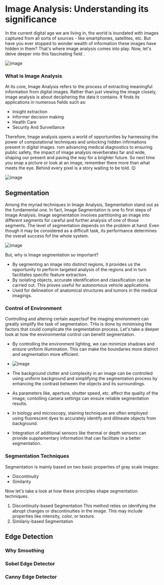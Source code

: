 # Image Analysis: Understanding its significance
In the current digital age we are living in, the world is inundated with images captured from all sorts of sources - like smartphones, satellites, etc. But have you ever stopped to wonder wealth of information these images have hidden in them? That's where image analysis comes into play. Now, let's delve deeper into this fascinating field .

![image](https://github.com/AravindSuresh97/AravindSuresh97.github.io/assets/138949012/bd790785-c281-4ee6-abc9-61226308057a)

### What is Image Analysis
At its core, Image Analysis refers to the process of extracting meaningful information from digital images. Rather than just viewing the image closely, image analysis is about deciphering the data it contains. It finds its applications in numerous fields such as:
- Insight extraction
- Informer decision making
- Health Care
- Security And Surveillance

Therefore, Image analysis opens a world of opportunities by harnessing the power of computational techniques and unlocking hidden infirmations present in digital images. rom advancing medical diagnostics to ensuring public safety, the impact of image analysis reverberates far and wide, shaping our present and paving the way for a brighter future. So next time you snap a picture or look at an image, remember there more than what meets the eye. Behind every pixel is a story waiting to be told. 😉

![image](https://github.com/AravindSuresh97/AravindSuresh97.github.io/assets/138949012/eb2d8544-c791-4a4b-b750-7c08a106701c)


## Segmentation
Among the myriad techniques in Image Analysis, Segmentation stand out as the fundamental one. In fact, Image Segmentation is one fo first steps of Image Analysis. 
Image segmentation involves partitioning an image into different segments for careful and further analysis of one of those segments. The level of segmentation depends on the problem at hand. Even though it may be considered as a difficult task, its performance determines the overall success fof the whole system.

![image](https://github.com/AravindSuresh97/AravindSuresh97.github.io/assets/138949012/2c402a30-8052-4026-ac52-2797eeed209b)

But, why is Image segmentation so important?

- By segmenting an image into distinct regions, it provides us the opportunity to perform targeted analysis of the regions and in turn facilitates specific feature extraction.
- By isolating objects, accurate identification and classification can be carried out. This proves useful for autonomous vehicle applications.
- Used for delineation of anatomical structures and tumors in the medical imagings.


### Control of Environment
Controlling and altering certain aspectsof the imaging environment can greatly simplify the task of segmentation. THis is done by minimising the factors that could complicate the segmentation process. Let's take a deeper look at how the environmental control can benefit segmentation.

- By controlling the environment lighting, we can minimize shadows and ensure uniform illumination. This can make the boundaries more distinct and segmentation more efficient.
- ![image](https://github.com/AravindSuresh97/AravindSuresh97.github.io/assets/138949012/7fa93146-92f6-42a5-85d4-8aa58771571d)

- The background clutter and complexity in an image can be controlled using uniform background and simplifying the segmentation process by enhancing the contrast between the objects and its surroundings.
- As parameters like, aperture, shutter speed, etc. affect the quality of the image, contolling camera settings can ensure reliable segmentation results.
- In biology and microscopy, staining techniques are often employed using fluorescent dyes to accurately identify and dilineate objects from background.
- Integration of additional sensors like thermal or depth sensors can provide supplementary information that can facilitate in a better segmentation.
  

### Segmentation Techniques
Segmentation is mainly based on two basic properties of gray scale images:
- Discontinuity
- Similarity

Now let's take a look at how these principles shape segmentation techniques.
1. Discontinuity-based Segmentation
   This method relies on idenifying the abrupt changes or discontinuities in the image. This may include properties like intensity, color, or texture. 
2. Similariy-based Segmentation

## Edge Detection

### Why Smoothing
### Sobel Edge Detector
### Canny Edge Detector


